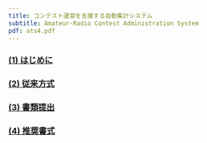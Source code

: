 ```yaml
---
title: コンテスト運営を支援する自動集計システム
subtitle: Amateur-Radio Contest Administration System
pdf: ats4.pdf
---
```

### [(1) はじめに](https://zenn.dev/nextzlog/articles/ats4-chapter1)
### [(2) 従来方式](https://zenn.dev/nextzlog/articles/ats4-chapter2)
### [(3) 書類提出](https://zenn.dev/nextzlog/articles/ats4-chapter3)
### [(4) 推奨書式](https://zenn.dev/nextzlog/articles/ats4-chapter4)
